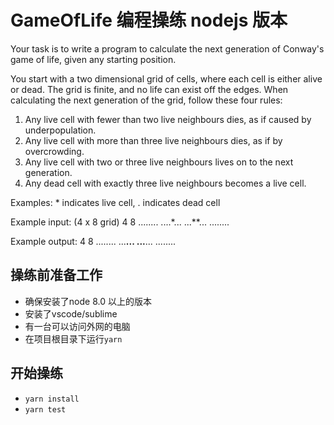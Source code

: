 # GameOfLife 编程操练 nodejs 版本

Your task is to write a program to calculate the next
generation of Conway's game of life, given any starting
position.

You start with a two dimensional grid of cells, where
each cell is either alive or dead. The grid is finite,
and no life can exist off the edges. When calculating
the next generation of the grid, follow these four rules:

1. Any live cell with fewer than two live neighbours
   dies, as if caused by underpopulation.
2. Any live cell with more than three live neighbours
   dies, as if by overcrowding.
3. Any live cell with two or three live neighbours
   lives on to the next generation.
4. Any dead cell with exactly three live neighbours
   becomes a live cell.

Examples: * indicates live cell, . indicates dead cell

Example input: (4 x 8 grid)
4 8
........
....*...
...**...
........

Example output:
4 8
........
...**...
...**...
........

## 操练前准备工作

- 确保安装了node 8.0 以上的版本
- 安装了vscode/sublime
- 有一台可以访问外网的电脑
- 在项目根目录下运行`yarn`

## 开始操练

- `yarn install`
- `yarn test`
